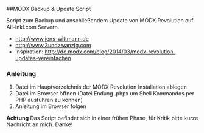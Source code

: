 ##MODX Backup & Update Script

Script zum Backup und anschließendem Update von MODX Revolution auf All-Inkl.com Servern.

* <http://www.jens-wittmann.de>
* <http://www.3undzwanzig.com>
* Inspiration: <http://de.modx.com/blog/2014/03/modx-revolution-updates-vereinfachen>

### Anleitung

1. Datei im Hauptverzeichnis der MODX Revolution Installation ablegen
2. Datei im Browser öffnen (Datei Endung .phpx um Shell Kommandos per PHP ausführen zu können)
3. Anleitung im Browser folgen

**Achtung** Das Script befindet sich in einer frühen Phase, für Kritik bitte kurze Nachricht an mich. Danke!
